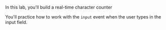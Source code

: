 In this lab, you'll build a real-time character counter

You'll practice how to work with the `input` event when the user types in the input field.